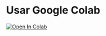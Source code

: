 # Usar Google Colab

[![Open In Colab](https://colab.research.google.com/assets/colab-badge.svg)](https://colab.research.google.com/drive/1FhTutGiZuC4KmIzumAP34QpFfTwmadTz)